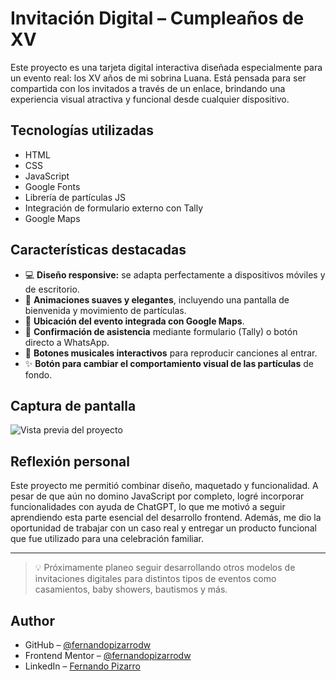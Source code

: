 # Invitación Digital – Cumpleaños de XV

Este proyecto es una tarjeta digital interactiva diseñada especialmente para un evento real: los XV años de mi sobrina Luana. Está pensada para ser compartida con los invitados a través de un enlace, brindando una experiencia visual atractiva y funcional desde cualquier dispositivo.

## Tecnologías utilizadas

- HTML
- CSS
- JavaScript
- Google Fonts
- Librería de partículas JS
- Integración de formulario externo con Tally
- Google Maps

## Características destacadas

- 💻 **Diseño responsive:** se adapta perfectamente a dispositivos móviles y de escritorio.
- 🌸 **Animaciones suaves y elegantes**, incluyendo una pantalla de bienvenida y movimiento de partículas.
- 📍 **Ubicación del evento integrada con Google Maps**.
- 📩 **Confirmación de asistencia** mediante formulario (Tally) o botón directo a WhatsApp.
- 🎵 **Botones musicales interactivos** para reproducir canciones al entrar.
- ✨ **Botón para cambiar el comportamiento visual de las partículas** de fondo.

## Captura de pantalla

![Vista previa del proyecto](/invitaciones-digitales-fer.github.io_invitacion-esmeralda_.png)

## Reflexión personal

Este proyecto me permitió combinar diseño, maquetado y funcionalidad. A pesar de que aún no domino JavaScript por completo, logré incorporar funcionalidades con ayuda de ChatGPT, lo que me motivó a seguir aprendiendo esta parte esencial del desarrollo frontend. Además, me dio la oportunidad de trabajar con un caso real y entregar un producto funcional que fue utilizado para una celebración familiar.

---

> 💡 Próximamente planeo seguir desarrollando otros modelos de invitaciones digitales para distintos tipos de eventos como casamientos, baby showers, bautismos y más.


## Author

- GitHub – [@fernandopizarrodw](https://github.com/fernandopizarrodw)
- Frontend Mentor – [@fernandopizarrodw](https://www.frontendmentor.io/profile/fernandopizarrodw)
- LinkedIn – [Fernando Pizarro](https://www.linkedin.com/in/fernandopizarro-dev/)
